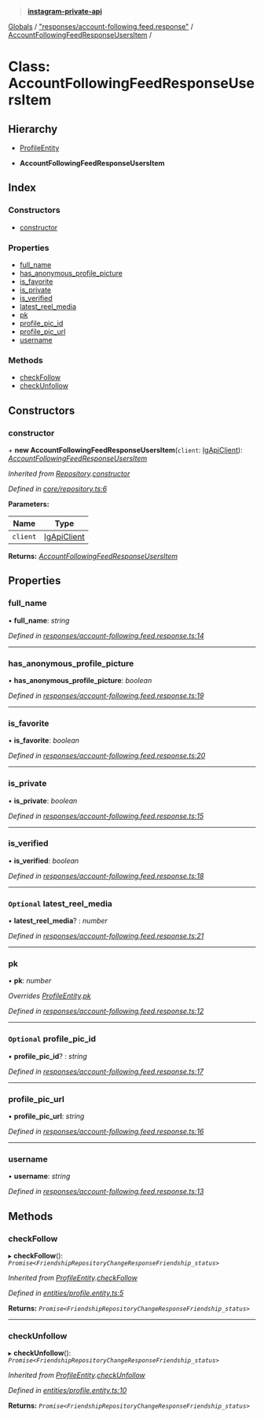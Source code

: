 > **[instagram-private-api](../README.md)**

[Globals](../README.md) / ["responses/account-following.feed.response"](../modules/_responses_account_following_feed_response_.md) / [AccountFollowingFeedResponseUsersItem](_responses_account_following_feed_response_.accountfollowingfeedresponseusersitem.md) /

# Class: AccountFollowingFeedResponseUsersItem

## Hierarchy

  * [ProfileEntity](_entities_profile_entity_.profileentity.md)

  * **AccountFollowingFeedResponseUsersItem**

## Index

### Constructors

* [constructor](_responses_account_following_feed_response_.accountfollowingfeedresponseusersitem.md#constructor)

### Properties

* [full_name](_responses_account_following_feed_response_.accountfollowingfeedresponseusersitem.md#full_name)
* [has_anonymous_profile_picture](_responses_account_following_feed_response_.accountfollowingfeedresponseusersitem.md#has_anonymous_profile_picture)
* [is_favorite](_responses_account_following_feed_response_.accountfollowingfeedresponseusersitem.md#is_favorite)
* [is_private](_responses_account_following_feed_response_.accountfollowingfeedresponseusersitem.md#is_private)
* [is_verified](_responses_account_following_feed_response_.accountfollowingfeedresponseusersitem.md#is_verified)
* [latest_reel_media](_responses_account_following_feed_response_.accountfollowingfeedresponseusersitem.md#optional-latest_reel_media)
* [pk](_responses_account_following_feed_response_.accountfollowingfeedresponseusersitem.md#pk)
* [profile_pic_id](_responses_account_following_feed_response_.accountfollowingfeedresponseusersitem.md#optional-profile_pic_id)
* [profile_pic_url](_responses_account_following_feed_response_.accountfollowingfeedresponseusersitem.md#profile_pic_url)
* [username](_responses_account_following_feed_response_.accountfollowingfeedresponseusersitem.md#username)

### Methods

* [checkFollow](_responses_account_following_feed_response_.accountfollowingfeedresponseusersitem.md#checkfollow)
* [checkUnfollow](_responses_account_following_feed_response_.accountfollowingfeedresponseusersitem.md#checkunfollow)

## Constructors

###  constructor

\+ **new AccountFollowingFeedResponseUsersItem**(`client`: [IgApiClient](_core_client_.igapiclient.md)): *[AccountFollowingFeedResponseUsersItem](_responses_account_following_feed_response_.accountfollowingfeedresponseusersitem.md)*

*Inherited from [Repository](_core_repository_.repository.md).[constructor](_core_repository_.repository.md#constructor)*

*Defined in [core/repository.ts:6](https://github.com/dilame/instagram-private-api/blob/173bc62/src/core/repository.ts#L6)*

**Parameters:**

Name | Type |
------ | ------ |
`client` | [IgApiClient](_core_client_.igapiclient.md) |

**Returns:** *[AccountFollowingFeedResponseUsersItem](_responses_account_following_feed_response_.accountfollowingfeedresponseusersitem.md)*

## Properties

###  full_name

• **full_name**: *string*

*Defined in [responses/account-following.feed.response.ts:14](https://github.com/dilame/instagram-private-api/blob/173bc62/src/responses/account-following.feed.response.ts#L14)*

___

###  has_anonymous_profile_picture

• **has_anonymous_profile_picture**: *boolean*

*Defined in [responses/account-following.feed.response.ts:19](https://github.com/dilame/instagram-private-api/blob/173bc62/src/responses/account-following.feed.response.ts#L19)*

___

###  is_favorite

• **is_favorite**: *boolean*

*Defined in [responses/account-following.feed.response.ts:20](https://github.com/dilame/instagram-private-api/blob/173bc62/src/responses/account-following.feed.response.ts#L20)*

___

###  is_private

• **is_private**: *boolean*

*Defined in [responses/account-following.feed.response.ts:15](https://github.com/dilame/instagram-private-api/blob/173bc62/src/responses/account-following.feed.response.ts#L15)*

___

###  is_verified

• **is_verified**: *boolean*

*Defined in [responses/account-following.feed.response.ts:18](https://github.com/dilame/instagram-private-api/blob/173bc62/src/responses/account-following.feed.response.ts#L18)*

___

### `Optional` latest_reel_media

• **latest_reel_media**? : *number*

*Defined in [responses/account-following.feed.response.ts:21](https://github.com/dilame/instagram-private-api/blob/173bc62/src/responses/account-following.feed.response.ts#L21)*

___

###  pk

• **pk**: *number*

*Overrides [ProfileEntity](_entities_profile_entity_.profileentity.md).[pk](_entities_profile_entity_.profileentity.md#pk)*

*Defined in [responses/account-following.feed.response.ts:12](https://github.com/dilame/instagram-private-api/blob/173bc62/src/responses/account-following.feed.response.ts#L12)*

___

### `Optional` profile_pic_id

• **profile_pic_id**? : *string*

*Defined in [responses/account-following.feed.response.ts:17](https://github.com/dilame/instagram-private-api/blob/173bc62/src/responses/account-following.feed.response.ts#L17)*

___

###  profile_pic_url

• **profile_pic_url**: *string*

*Defined in [responses/account-following.feed.response.ts:16](https://github.com/dilame/instagram-private-api/blob/173bc62/src/responses/account-following.feed.response.ts#L16)*

___

###  username

• **username**: *string*

*Defined in [responses/account-following.feed.response.ts:13](https://github.com/dilame/instagram-private-api/blob/173bc62/src/responses/account-following.feed.response.ts#L13)*

## Methods

###  checkFollow

▸ **checkFollow**(): *`Promise<FriendshipRepositoryChangeResponseFriendship_status>`*

*Inherited from [ProfileEntity](_entities_profile_entity_.profileentity.md).[checkFollow](_entities_profile_entity_.profileentity.md#checkfollow)*

*Defined in [entities/profile.entity.ts:5](https://github.com/dilame/instagram-private-api/blob/173bc62/src/entities/profile.entity.ts#L5)*

**Returns:** *`Promise<FriendshipRepositoryChangeResponseFriendship_status>`*

___

###  checkUnfollow

▸ **checkUnfollow**(): *`Promise<FriendshipRepositoryChangeResponseFriendship_status>`*

*Inherited from [ProfileEntity](_entities_profile_entity_.profileentity.md).[checkUnfollow](_entities_profile_entity_.profileentity.md#checkunfollow)*

*Defined in [entities/profile.entity.ts:10](https://github.com/dilame/instagram-private-api/blob/173bc62/src/entities/profile.entity.ts#L10)*

**Returns:** *`Promise<FriendshipRepositoryChangeResponseFriendship_status>`*